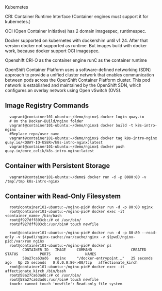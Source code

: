 Kubernetes

CRI: Container Runtime Interface (Container engines must support it for kubernetes.)

OCI (Open Container Initiative) has 2 domain imagespec, runtimespec.

Docker supported on kubernetes with dockershim until v1.24. After that version docker not supported as runtime. But images build with docker work, because docker support OCI imagespec.

Openshift CRI-O as the container engine runC as the container runtime

OpenShift Container Platform uses a software-defined networking (SDN) approach to provide a unified cluster network that enables communication between pods across the OpenShift Container Platform cluster. This pod network is established and maintained by the OpenShift SDN, which configures an overlay network using Open vSwitch (OVS).

Image Registry Commands
------------

      vagrant@container101-ubuntu:~/demo/nginx$ docker login quay.io
      # On the Docker-BUild/nginx folder
      vagrant@container101-ubuntu:~/demo/nginx$ docker build -t k8s-intro-nginx .
      #Replace repo/user name
      vagrant@container101-ubuntu:~/demo/nginx$ docker tag k8s-intro-nginx quay.io/<QUAY-IO-USER>/k8s-intro-nginx:latest
      vagrant@container101-ubuntu:~/demo/nginx$ docker push quay.io/emre_celik/k8s-intro-nginx:latest


Container with Persistent Storage
------------
      vagrant@container101-ubuntu:~/demo$ docker run -d -p 8080:80 -v /tmp:/tmp k8s-intro-nginx

Container with Read-Only Filesystem
------------
      root@container101-ubuntu:~/nginx-pid# docker run -d -p 80:80 nginx
      root@container101-ubuntu:~/nginx-pid# docker exec -it <container_name> /bin/bash
      root@f927dff803cb:/# cd /usr/bin/
      root@f927dff803cb:/usr/bin# touch newfile

      root@container101-ubuntu:~/nginx-pid# docker run -d -p 80:80 --read-only -v $(pwd)/nginx-cache:/var/cache/nginx -v $(pwd)/nginx-pid:/var/run nginx
      root@container101-ubuntu:~/nginx-pid# docker ps
            CONTAINER ID   IMAGE     COMMAND                  CREATED          STATUS          PORTS                NAMES
            58a27ca63ad6   nginx     "/docker-entrypoint.…"   25 seconds ago   Up 25 seconds   0.0.0.0:80->80/tcp   affectionate_kirch
      root@container101-ubuntu:~/nginx-pid# docker exec -it affectionate_kirch /bin/bash
      root@58a27ca63ad6:/# cd /usr/bin/
      root@58a27ca63ad6:/usr/bin# touch newfile
      touch: cannot touch 'newfile': Read-only file system
